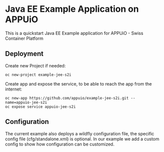 # Java EE Example Application on APPUiO

This is a quickstart Java EE Example application for APPUiO - Swiss Container Platform

## Deployment

Create new Project if needed:

```
oc new-project example-jee-s2i
```

Create app and expose the service, to be able to reach the app from the internet:

```
oc new-app https://github.com/appuio/example-jee-s2i.git --name=appuio-jee-s2i
oc expose service appuio-jee-s2i
```

## Configuration

The current example also deploys a wildfly configuration file, the specific config file (cfg/standalone.xml) is optional.
In our example we add a custom config to show how configuration can be customized.


